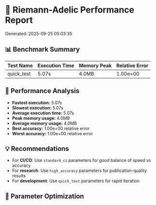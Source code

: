 # 🧮 Riemann-Adelic Performance Report
Generated: 2025-09-25 05:03:35

## 📊 Benchmark Summary

| Test Name | Execution Time | Memory Peak | Relative Error |
|-----------|----------------|-------------|----------------|
| quick_test | 5.07s | 4.0MB | 1.00e+00 |

## 🎯 Performance Analysis

- **Fastest execution:** 5.07s
- **Slowest execution:** 5.07s
- **Average execution time:** 5.07s
- **Peak memory usage:** 4.0MB
- **Average memory usage:** 4.0MB
- **Best accuracy:** 1.00e+00 relative error
- **Worst accuracy:** 1.00e+00 relative error

## 💡 Recommendations

- For **CI/CD**: Use `standard_ci` parameters for good balance of speed vs accuracy
- For **research**: Use `high_accuracy` parameters for publication-quality results
- For **development**: Use `quick_test` parameters for rapid iteration

## 🔧 Parameter Optimization
